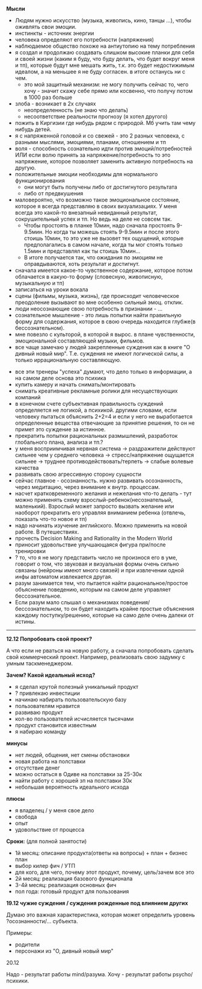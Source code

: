 **Мысли**

* Людям нужно искусство \(музыка, живопись, кино, танцы ...\), чтобы оживлять свои эмоции.
* инстинкты - источник энергии
* человека определяют его потребности \(напряжения\)
* наблюдаемое общество похоже на антиутопию на тему потребления
* я создал и продолжаю создавать слишком высокие планки для себя и своей жизни \(каким я буду, что буду делать, что будет вокруг меня и тп\), которые будут мне мешать жить, т.к. это будет недостижимым идеалом, а на меньшее я не буду согласен. в итоге останусь ни с чем.
  * это мой защитный механизм: не могу получить сейчас то, чего хочу - значит скажу себе прямо или косвенно, что получу потом в 1000 раз больше
* злоба - возникает в 2х случаях
  * неопределенность \(не знаю что делать\)
  * несоответствие реальности прогнозу \(я хотел другого\)
* пожить в Киргизии где нибудь рядом с природой. Мб учить там чему нибудь детей.
* я с напряженной головой и со свежей - это 2 разных человека, с разными мыслями, эмоциями, планами, отношением и тп
* воля - способность сознательно идти против эмоций/потребностей ИЛИ если волю принять за напряжение/потребность то это напряжение, которое позволяет заменить активную потребность на другую.
* положительные эмоции необходимы для нормального функционирования
  * они могут быть получены либо от достигнутого результата
  * либо от предвкушения
* маловероятно, что возможно такое эмоциональное состояние, которое я всегда представляю в своих визуализациях. У меня всегда это какой-то внезапный невиданный результат, сокрушительный успех и тп. Но ведь на деле не совсем так. 
  * Чтобы простоять в планке 10мин, надо сначала простоять 9-9.5мин. Но когда ты можешь стоять 9-9.5мин и после этого стоишь 10мин, то это уже не вызовет тех ощущений, которые предполагались в самом начале, когда ты мог стоять только 1.5мин и представлял как ты стоишь 10мин...
  * В итоге получается так, что ожидания по эмоциям не оправдываются, хоть результат и достигнут.
* сначала имеется какое-то чувственное содержание, которое потом облачается в какую-то форму \(словесную, живописную, музыкальную и тп\) 
* записаться на уроки вокала
* сцены \(фильмы, музыка, жизнь\), где происходит человеческое преодоление вызывают во мне особенно сильный эмоц. отклик.
* люди неосознающие свою потребность в признании - ...
* сознательное мышление - это лишь попытки найти правильную форму для содержания, которое в свою очередь находится глубже\(в бессознательном\).
* мне повезло с культорой, в которой я вырос. в плане чувственности, эмоциональной составляющей музыки, фильмов.
* все чаще замечаю у людей закрепленные суждения как в книге "О дивный новый мир". Т.е. суждения не имеют логической силы, а только иррациональную составляющую.
- все эти тренеры "успеха" думают, что дело только в информации, а на самом деле основа это психика
- купить камеру и начать снимать/монтировать
 - снимать креативные рекламные ролики для несуществующих компаний
- в конечном счете субъективная правильность суждений определяется не логикой, а психикой. другими словами, если человеку пытаться объяснить 2+2=4 и если у него не выработается определенные вещества отвечающие за принятие решения, то он не примет это суждение за истинное.
- прекратить попытки рациональных размышлений, разработок глобального плана, анализа и тп.?
- у меня восприимчивая нервная система -> раздражители действуют сильнее чем у среднего человека -> стресс/напряжение ощущается сильнее -> труднее противодействовать/терпеть -> слабые волевые качества
- развивать свою агрессивную сторону сущности
- сейчас главное - осознанность. нужно развивать осознанность, через медитацию, через внимание к внутр. процессам.
- насчет кратковременного желания и нежелания что-то делать - тут можно применять схему взрослый-ребенок(несознательый, маленький). Взрослый может запросто вызвать желание или наоборот прекратить его управляя вниманием ребенка (отвлечь, показать что-то новое и тп)
- надо начинать изучение английского. Можно применить на новой работе. В путешествиях.
- прочесть Decision Making and Rationality in the Modern World 
- приносит удовольствие улучшающаяся фигура при/после тренировки
- ? то, что я не могу представить число не произнося его в уме, говорит о том, что звуковая и визуальная формы очень сильно связаны (нейроны имеют много связей) и при извлечении одной инфы автоматом извлекается другая.
- разум занимается тем, что пытается найти рациональное/простое объяснение поведению, которым на самом деле управляет бессознательное. 
 - Если разум мало слышал о механизмах поведения/бессознательном, то он будет находить крайне простые объяснения каждому поступку/решению, которые на само деле очень далеки от истины.

---

**12.12 Попробовать свой проект?**

А что если не рваться на новую работу, а сначала попробовать сделать свой коммерческий проект. Например, реализовать свою задумку с умным таскменеджером.

**Зачем? Какой идеальный исход?**

- я сделал крутой полезный уникальный продукт
- ? привлекаю инвестиции
- начинаю набирать пользовательскую базу
- пользователям нравится
- развиваю продукт
- кол-во пользователей исчисляется тысячами
- продукт становится известным
- я набираю команду

**минусы**

- нет людей, общения, нет смены обстановки
 - новая работа на полставки
- отсутствие денег
 - можно остаться в Одиве на полставки за 25-30к
 - найти работу с хорошей зп на полставки 30к
- небольшая вероятность идеального исхода

**плюсы**

- я владелец / у меня свое дело
- свобода
- опыт
- удовольствие от процесса


**Сроки:** (для полной занятости)

- 1й месяц: описание продукта(ответы на вопросы) + план + бизнес план
 - выбор килер фич / УТП
 - для кого, для чего, почему этот продукт, почему, цель/зачем все это
- 2й месяц: реализация базового функционала
- 3-4й месяц: реализация основных фич
- пол года: готовый продукт для пользования

**19.12 чужие суждения / суждения рожденные под влиянием других**

Думаю это важная характеристика, которая может определить уровень ?осознанности/... субъекта.

Примеры:
- родители
- персонажи из "О, дивный новый мир"

20.12

Надо - результат работы mind/разума.
Хочу - результат работы psycho/психики.

